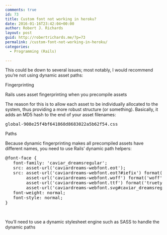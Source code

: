 ```yaml
---
comments: true
id: 73
title: Custom font not working in heroku?
date: 2016-01-16T23:42:04+00:00
author: Robert J. Richards
layout: post
guid: http://robertrichards.me/?p=73
permalink: /custom-font-not-working-in-heroku/
categories:
  - Programming (Rails)
  
---
```

This could be down to several issues; most notably, I would recommend you&#8217;re not using dynamic asset paths:

Fingerprinting

<!--more-->

Rails uses asset fingerprinting when you precompile assets

The reason for this is to allow each asset to be individually allocated to the system, thus providing a more robust structure (or something). Basically, it adds an MD5 hash to the end of your asset filenames:

<pre class="lang:default decode:true">global-908e25f4bf641868d8683022a5b62f54.css</pre>

Paths

Because dynamic fingerprinting makes all precompiled assets have different names, you need to use Rails&#8217; dynamic path helpers:

<pre class="lang:default decode:true " title="#app/assets/stylesheets/application.css.scss">@font-face {
   font-family: 'caviar_dreamsregular';
   src: asset-url('caviardreams-webfont.eot');
   src: asset-url('caviardreams-webfont.eot?#iefix') format('embedded-opentype'),
        asset-url('caviardreams-webfont.woff') format('woff'),
        asset-url('caviardreams-webfont.ttf') format('truetype'),
        asset-url('caviardreams-webfont.svg#caviar_dreamsregular') format('svg');
   font-weight: normal;
   font-style: normal;
}</pre>

&nbsp;

You&#8217;ll need to use a dynamic stylesheet engine such as SASS to handle the dynamic paths